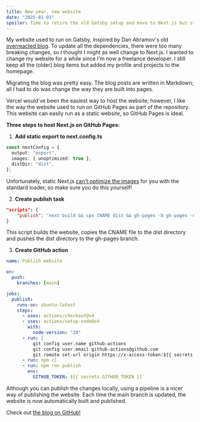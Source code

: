 ```yaml
---
title: New year, new website
date: "2025-01-03"
spoiler: Time to retire the old Gatsby setup and move to Next.js but still use GitHub pages for hosting.
---
```


My website used to run on Gatsby, inspired by Dan Abramov's old [overreacted blog](https://github.com/gaearon/overreacted.io/tree/main). To update all the dependencies, there were too many breaking changes, so I thought I might as well change to Next.js. I wanted to change my website for a while since I'm now a freelance developer. I still keep all the (older) blog items but added my profile and projects to the homepage.

Migrating the blog was pretty easy. The blog posts are written in Markdown; all I had to do was change the way they are built into pages.

Vercel would've been the easiest way to host the website; however, I like the way the website used to run on GitHub Pages as part of the repository. This website can easily run as a static website, so GitHub Pages is ideal.

**Three steps to host Next.js on GitHub Pages:**

1. **Add static export to next.config.ts**

```typescript
const nextConfig = {
  output: "export",
  images: { unoptimized: true },
  distDir: "dist",
};
```

Unfortunately, static Next.js [can't optimize the images](https://nextjs.org/docs/pages/building-your-application/deploying/static-exports#unsupported-features) for you with the standard loader, so make sure you do this yourself!

2. **Create publish task**

```json
"scripts": {
    "publish": "next build && cpx CNAME dist && gh-pages -b gh-pages -d dist"
}
```

This script builds the website, copies the CNAME file to the dist directory and pushes the dist directory to the gh-pages branch.

3. **Create GitHub action**

```yml
name: Publish website

on:
  push:
    branches: [main]

jobs:
  publish:
    runs-on: ubuntu-latest
    steps:
      - uses: actions/checkout@v4
      - uses: actions/setup-node@v4
        with:
          node-version: "20"
      - run: |
          git config user.name github-actions
          git config user.email github-actions@github.com
          git remote set-url origin https://x-access-token:${{ secrets.GITHUB_TOKEN }}@github.com/erwinsmit/blog
      - run: npm ci
      - run: npm run publish
        env:
          GITHUB_TOKEN: ${{ secrets.GITHUB_TOKEN }}
```

Although you can publish the changes locally, using a pipeline is a nicer way of publishing the website. Each time the main branch is updated, the website is now automatically built and published.

Check out [the blog on GitHub!](https://github.com/erwinsmit/blog)
